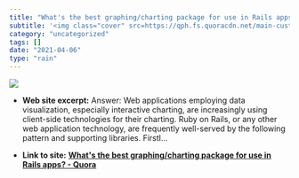 ```yaml
---
title: "What's the best graphing/charting package for use in Rails apps? - Quora"
subtitle: '<img class="cover" src=https://qph.fs.quoracdn.net/main-custom-t-788-600x315-pitawsfglqjondnjfdmgqqs...'
category: "uncategorized"
tags: []
date: "2021-04-06"
type: "rain"
---
```

<img class="cover" src=https://qph.fs.quoracdn.net/main-custom-t-788-600x315-pitawsfglqjondnjfdmgqqsnbnracpcv.jpeg>



* **Web site excerpt:** Answer: Web applications employing data visualization, especially interactive charting, are increasingly using client-side technologies for their charting. Ruby on Rails, or any other web application technology, are frequently well-served by the following pattern and supporting libraries. Firstl...

* **Link to site:** **[What's the best graphing/charting package for use in Rails apps? - Quora](http://www.quora.com/Whats-the-best-graphing-charting-package-for-use-in-Rails-apps)**